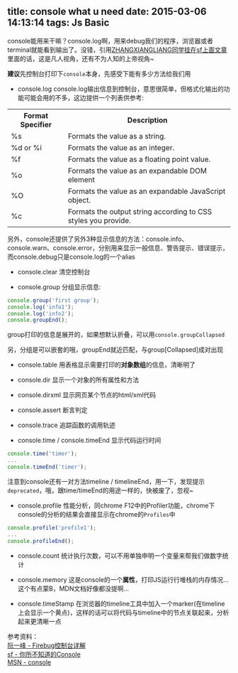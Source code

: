 title: console what u need
date: 2015-03-06 14:13:14
tags: Js Basic
---

console能用来干嘛？console.log啊，用来debug我们的程序，浏览器或者terminal就能看到输出了。没错，引用[ZHANGXIANGLIANG同学挂在sf上面文章](https://segmentfault.com/a/1190000006721606?utm_source=weekly&utm_medium=email&utm_campaign=email_weekly)里面的话，这是凡人视角，还有不为人知的上帝视角~

**建议**先控制台打印下`console`本身，先感受下能有多少方法给我们用

* console.log
console.log输出信息到控制台，意思很简单，但格式化输出的功能可能会用的不多，这边提供一个列表供参考:
<table><tr><th>Format Specifier</th><th>Description</th></tr><tr><td>%s</td><td>Formats the value as a string.</td></tr><tr><td>%d or %i</td><td>Formats the value as an integer.</td></tr><tr><td>%f</td><td>Formats the value as a floating point value.</td></tr><tr><td>%o</td><td>Formats the value as an expandable DOM element</td></tr><tr><td>%O</td><td>Formats the value as an expandable JavaScript object.</td></tr><tr><td>%c</td><td>Formats the output string according to CSS styles you provide.</td></tr></table>
<!-- more -->
另外，console还提供了另外3种显示信息的方法：console.info、console.warn、console.error，分别用来显示一般信息、警告提示、错误提示，而console.debug只是console.log的一个alias

* console.clear
清空控制台

* console.group
分组显示信息:
```javascript
console.group('first group');
console.log('info1');
console.log('info2');
console.groupEnd();
```
group打印的信息是展开的，如果想默认折叠，可以用`console.groupCollapsed`  

另，分组是可以嵌套的哦，groupEnd就近匹配，与group[Collapsed]成对出现

* console.table
用表格显示需要打印的**对象数组**的信息，清晰明了

* console.dir
显示一个对象的所有属性和方法

* console.dirxml
显示网页某个节点的html/xml代码

* console.assert
断言判定

* console.trace
追踪函数的调用轨迹

* console.time / console.timeEnd
显示代码运行时间
```javascript
console.time('timer');
...
console.timeEnd('timer');
```
注意到console还有一对方法timeline / timelineEnd，用一下，发现提示`deprecated`，哦，跟time/timeEnd的用途一样的，快被废了，忽视~

* console.profile
性能分析，同chrome F12中的Profiler功能，chrome下console的分析的结果会直接显示在chrome的`Profiles`中
```javascript
console.profile('profile1');
...
console.profileEnd();
```
* console.count
统计执行次数，可以不用单独申明一个变量来帮我们做数字统计

* console.memory
这是console的一个**属性**，打印JS运行行堆栈的内存情况...这个有点蒙B，MDN文档好像都没提啊...

* console.timeStamp
在浏览器的timeline工具中加入一个marker(在timeline上会显示一个黄点)，这样的话可以将代码与timeline中的节点关联起来，分析起来更清晰一点

参考资料：  
[阮一峰 - Firebug控制台详解](http://www.ruanyifeng.com/blog/2011/03/firebug_console_tutorial.html)  
[sf - 你所不知道的Console](https://segmentfault.com/a/1190000006721606?utm_source=weekly&utm_medium=email&utm_campaign=email_weekly)  
[MSN - console](https://developer.mozilla.org/en-US/docs/Web/API/Console)